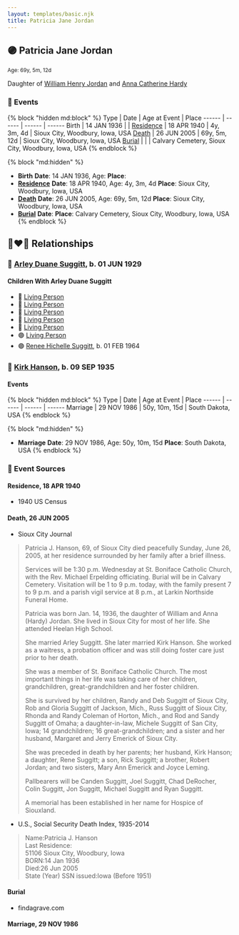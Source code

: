 ```yaml
---
layout: templates/basic.njk
title: Patricia Jane Jordan
---
```

## 🟣 Patricia Jane Jordan
<small>Age: 69y, 5m, 12d</small>

Daughter of [William Henry Jordan](/people/3/32091032) and [Anna Catherine Hardy](/people/2/25919759)

### 📆 Events

{% block "hidden md:block" %}
Type | Date | Age at Event | Place
------ | ------ | ------ | ------
Birth | 14 JAN 1936 |  |
[Residence](#event-event-0) | 18 APR 1940 | 4y, 3m, 4d | Sioux City, Woodbury, Iowa, USA
[Death](#event-event-5) | 26 JUN 2005 | 69y, 5m, 12d | Sioux City, Woodbury, Iowa, USA
[Burial](#event-event-6) |  |  | Calvary Cemetery, Sioux City, Woodbury, Iowa, USA
{% endblock %}

{% block "md:hidden" %}
- **Birth**
**Date**: 14 JAN 1936, Age:
**Place**:
- **[Residence](#event-event-0)**
**Date**: 18 APR 1940, Age: 4y, 3m, 4d
**Place**: Sioux City, Woodbury, Iowa, USA
- **[Death](#event-event-5)**
**Date**: 26 JUN 2005, Age: 69y, 5m, 12d
**Place**: Sioux City, Woodbury, Iowa, USA
- **[Burial](#event-event-6)**
**Date**:
**Place**: Calvary Cemetery, Sioux City, Woodbury, Iowa, USA
{% endblock %}

## 👩‍❤️‍👨 Relationships

### 🔵 [Arley Duane Suggitt](/people/9/91694885), b. 01 JUN 1929

#### Children With Arley Duane Suggitt
* 🔵 [Living Person](/people/2/25836418)
* 🔵 [Living Person](/people/6/66289520)
* 🔵 [Living Person](/people/6/6498027)
* 🔵 [Living Person](/people/1/17261472)
* 🔵 [Living Person](/people/6/63194399)
* 🟣 [Living Person](/people/1/19693317)
* 🟣 [Renee Hichelle Suggitt](/people/4/42597908), b. 01 FEB 1964
### 🔵 [Kirk Hanson](/people/5/56559922), b. 09 SEP 1935

#### Events

{% block "hidden md:block" %}
Type | Date | Age at Event | Place
------ | ------ | ------ | ------
Marriage | 29 NOV 1986 | 50y, 10m, 15d | South Dakota, USA
{% endblock %}

{% block "md:hidden" %}
- **Marriage**
**Date**: 29 NOV 1986, Age: 50y, 10m, 15d
**Place**: South Dakota, USA
{% endblock %}

### 📰 Event Sources

#### <a id="event-event-0"></a> Residence, 18 APR 1940
* 1940 US Census

#### <a id="event-event-5"></a> Death, 26 JUN 2005
* Sioux City Journal
>   
  > Patricia J. Hanson, 69, of Sioux City died peacefully Sunday, June 26, 2005, at her residence surrounded by her family after a brief illness.  
  >   
  > Services will be 1:30 p.m. Wednesday at St. Boniface Catholic Church, with the Rev. Michael Erpelding officiating. Burial will be in Calvary Cemetery. Visitation will be 1 to 9 p.m. today, with the family present 7 to 9 p.m. and a parish vigil service at 8 p.m., at Larkin Northside Funeral Home.  
  >   
  > Patricia was born Jan. 14, 1936, the daughter of William and Anna (Hardy) Jordan. She lived in Sioux City for most of her life. She attended Heelan High School.  
  >   
  > She married Arley Suggitt. She later married Kirk Hanson. She worked as a waitress, a probation officer and was still doing foster care just prior to her death.  
  >   
  > She was a member of St. Boniface Catholic Church. The most important things in her life was taking care of her children, grandchildren, great-grandchildren and her foster children.  
  >   
  > She is survived by her children, Randy and Deb Suggitt of Sioux City, Rob and Gloria Suggitt of Jackson, Mich., Russ Suggitt of Sioux City, Rhonda and Randy Coleman of Horton, Mich., and Rod and Sandy Suggitt of Omaha; a daughter-in-law, Michele Suggitt of San City, Iowa; 14 grandchildren; 16 great-grandchildren; and a sister and her husband, Margaret and Jerry Emerick of Sioux City.  
  >   
  > She was preceded in death by her parents; her husband, Kirk Hanson; a daughter, Rene Suggitt; a son, Rick Suggitt; a brother, Robert Jordan; and two sisters, Mary Ann Emerick and Joyce Leming.  
  >   
  > Pallbearers will be Canden Suggitt, Joel Suggitt, Chad DeRocher, Colin Suggitt, Jon Suggitt, Michael Suggitt and Ryan Suggitt.  
  >   
  > A memorial has been established in her name for Hospice of Siouxland.
* U.S., Social Security Death Index, 1935-2014
>   
  > Name:Patricia J. Hanson  
  > Last Residence:  
  > 51106 Sioux City, Woodbury, Iowa  
  > BORN:14 Jan 1936  
  > Died:26 Jun 2005  
  > State (Year) SSN issued:Iowa (Before 1951)

#### <a id="event-event-6"></a> Burial
* findagrave.com

#### <a id="event-family-1-event-0"></a> Marriage, 29 NOV 1986